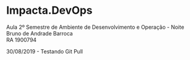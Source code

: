 # Impacta.DevOps
Aula 2º Semestre de Ambiente de Desenvolvimento e Operação - Noite<br/>
Bruno de Andrade Barroca<br/>
RA 1900794<br/>

30/08/2019 - Testando Git Pull
